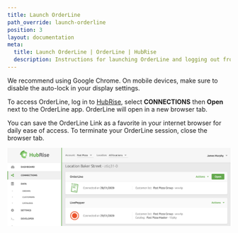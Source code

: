 ```yaml
---
title: Launch OrderLine
path_override: launch-orderline
position: 3
layout: documentation
meta:
  title: Launch OrderLine | OrderLine | HubRise
  description: Instructions for launching OrderLine and logging out from it.
---
```


We recommend using Google Chrome. On mobile devices, make sure to disable the auto-lock in your display settings.

To access OrderLine, log in to [HubRise](https://manager.hubrise.com), select **CONNECTIONS** then **Open** next to the OrderLine app. OrderLine will open in a new browser tab.

You can save the OrderLine Link as a favorite in your internet browser for daily ease of access. To terminate your OrderLine session, close the browser tab.

![OrderLine Connection Example](./images/004-2x-connect-orderline.png)
